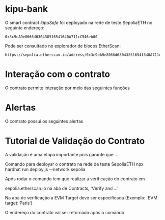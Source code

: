 # kipu-bank
O smart contract *kipuSafe* foi deployado na rede de teste SepoliaETH no seguinte endereço:
```
0x3c9eA9e8066d630438516541640A711cC546eb00
```
Pode ser consultado no explorador de blocos EtherScan:
```
https://sepolia.etherscan.io/address/0x3c9eA9e8066d630438516541640A711cC546eb00#code
```
# Interação com o contrato

O contrato permite interação por meio das seguintes funções


# Alertas

O contrato possui os seguintes alertas


# Tutorial de Validação do Contrato

A validação é uma etapa importante pois garante que ...

Comando para deployar o contrato na rede de teste SepoliaETH
npx hardhat run deploy.js --network sepolia

Após rodar o comando tem que realizar a verificação do contrato em

sepolia.etherscan.io na aba de Contracts, 'Verify and ...'

Na aba de verificação a EVM Target deve ser especificada (Exemplo: 'EVM target: Paris')

O endereço do contrato vai ser retornado após o comando
